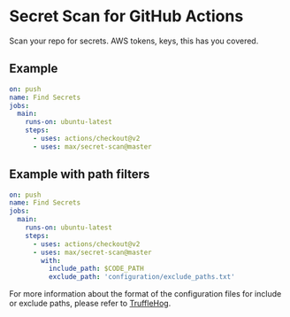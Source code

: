 # Secret Scan for GitHub Actions

Scan your repo for secrets. AWS tokens, keys, this has you covered.

## Example

```yaml
on: push
name: Find Secrets
jobs:
  main:
    runs-on: ubuntu-latest
    steps:
      - uses: actions/checkout@v2
      - uses: max/secret-scan@master
```

## Example with path filters

```yaml
on: push
name: Find Secrets
jobs:
  main:
    runs-on: ubuntu-latest
    steps:
      - uses: actions/checkout@v2
      - uses: max/secret-scan@master
        with:
          include_path: $CODE_PATH
          exclude_path: 'configuration/exclude_paths.txt'
```

For more information about the format of the configuration files for include or exclude paths, please refer to [TruffleHog](https://github.com/dxa4481/truffleHog).
